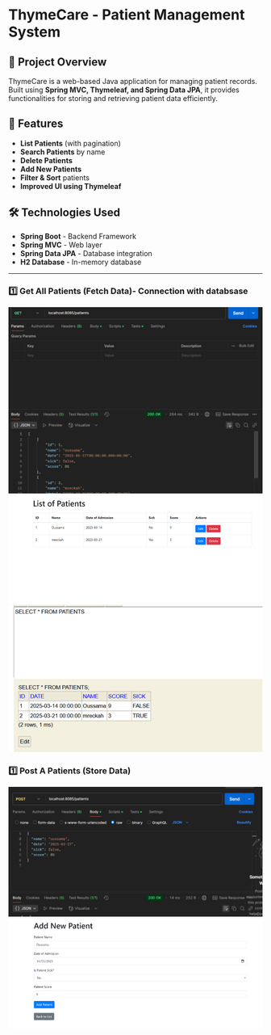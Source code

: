 # ThymeCare - Patient Management System

## 📌 Project Overview
ThymeCare is a web-based Java application for managing patient records. Built using **Spring MVC, Thymeleaf, and Spring Data JPA**, it provides functionalities for storing and retrieving patient data efficiently.

## 🚀 Features
-  **List Patients** (with pagination)
-  **Search Patients** by name
-  **Delete Patients**
-  **Add New Patients**
-  **Filter & Sort** patients
-  **Improved UI using Thymeleaf**

## 🛠️ Technologies Used
- **Spring Boot** - Backend Framework
- **Spring MVC** - Web layer
- **Spring Data JPA** - Database integration
- **H2 Database** - In-memory database

---

### **1️⃣ Get All Patients (Fetch Data)- Connection with databsase**
![img_1.png](images%2Fimg_1.png)
![img_1.png](img_1.png)
![img_2.png](img_2.png)

### **1️⃣ Post A Patients (Store Data)**
![img.png](images%2Fimg.png)
![img.png](img.png)

